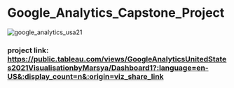 # Google_Analytics_Capstone_Project
![google_analytics_usa21](https://user-images.githubusercontent.com/112166780/209683664-e3f3c0bd-4cad-4edd-8363-38a3936637fa.jpg)
### project link: https://public.tableau.com/views/GoogleAnalyticsUnitedStates2021VisualisationbyMarsya/Dashboard1?:language=en-US&:display_count=n&:origin=viz_share_link
